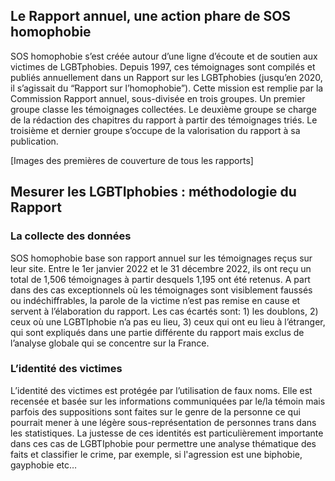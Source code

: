## Le Rapport annuel, une action phare de SOS homophobie

SOS homophobie s’est créée autour d’une ligne d’écoute et de soutien aux victimes de LGBTphobies. Depuis 1997, ces témoignages sont compilés et publiés annuellement dans un Rapport sur les LGBTphobies (jusqu’en 2020, il s’agissait du “Rapport sur l’homophobie”). Cette mission est remplie par la Commission Rapport annuel, sous-divisée en trois groupes. Un premier groupe classe les témoignages collectées. Le deuxième groupe se charge de la rédaction des chapitres du rapport à partir des témoignages triés. Le troisième et dernier groupe s’occupe de la valorisation du rapport à sa publication.

[Images des premières de couverture de tous les rapports]

## Mesurer les LGBTIphobies : méthodologie du Rapport

### La collecte des données

SOS homophobie base son rapport annuel sur les témoignages reçus sur leur site. Entre le 1er janvier 2022 et le 31 décembre 2022, ils ont reçu un total de 1,506 témoignages à partir desquels 1,195 ont été retenus. A part dans des cas exceptionnels où les témoignages sont visiblement faussés ou indéchiffrables, la parole de la victime n’est pas remise en cause et servent à l’élaboration du rapport. Les cas écartés sont: 1) les doublons, 2) ceux où une LGBTIphobie n’a pas eu lieu, 3) ceux qui ont eu lieu à l’étranger, qui sont expliqués dans une partie différente du rapport mais exclus de l’analyse globale qui se concentre sur la France. 

### L’identité des victimes 

L’identité des victimes est protégée par l’utilisation de faux noms. Elle est recensée et basée sur les informations communiquées par le/la témoin mais parfois des suppositions sont faites sur le genre de la personne ce qui pourrait mener à une légère sous-représentation de personnes trans dans les statistiques. La justesse de ces identités est particulièrement importante dans ces cas de LGBTIphobie pour permettre une analyse thématique des faits et classifier le crime, par exemple, si l'agression est une biphobie, gayphobie etc…
